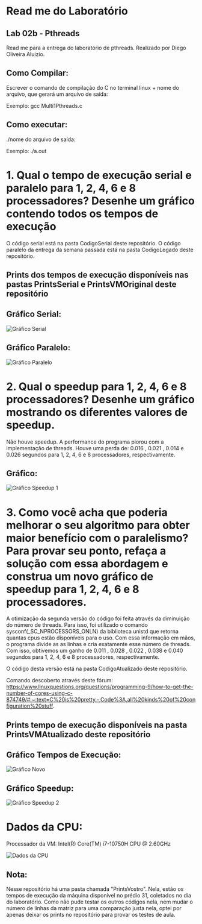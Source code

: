 # Read me do Laboratório

## Lab 02b - Pthreads
Read me para a entrega do laboratório de pthreads. Realizado por Diego Oliveira Aluizio.

## Como Compilar:
Escrever o comando de compilação do C no terminal linux + nome do arquivo, que gerará um arquivo de saída:

Exemplo: gcc Multi1Pthreads.c

## Como executar:
./nome do arquivo de saída:

Exemplo: ./a.out

# 1. Qual o tempo de execução serial e paralelo para 1, 2, 4, 6 e 8 processadores? Desenhe um gráfico contendo todos os tempos de execução

O código serial está na pasta CodigoSerial deste repositório.
O código paralelo da entrega da semana passada está na pasta CodigoLegado deste repositório.

## Prints dos tempos de execução disponíveis nas pastas PrintsSerial e PrintsVMOriginal deste repositório

## Gráfico Serial:

<img src="https://github.com/DiegoAluizio/Computacao-Paralela/blob/main/Lab03/Graficos/GraficoSerial.png" alt="Gráfico Serial">

## Gráfico Paralelo:

<img src="https://github.com/DiegoAluizio/Computacao-Paralela/blob/main/Lab03/Graficos/GraficoVMOriginal.png" alt="Gráfico Paralelo">

# 2. Qual o speedup para 1, 2, 4, 6 e 8 processadores? Desenhe um gráfico mostrando os diferentes valores de speedup.

Não houve speedup. A performance do programa piorou com a implementação de threads.
Houve uma perda de: 0.016 , 0.021 , 0.014 e 0.026 segundos para 1, 2, 4, 6 e 8 processadores, respectivamente.

## Gráfico:

<img src="https://github.com/DiegoAluizio/Computacao-Paralela/blob/main/Lab03/Graficos/GraficoSpeedupSerialParalelo.png" alt="Gráfico Speedup 1">

# 3. Como você acha que poderia melhorar o seu algoritmo para obter maior benefício com o paralelismo? Para provar seu ponto, refaça a solução com essa abordagem e construa um novo gráfico de speedup para 1, 2, 4, 6 e 8 processadores.

A otimização da segunda versão do código foi feita através da diminuição do número de threads. Para isso, foi utilizado o comando sysconf(_SC_NPROCESSORS_ONLN) da biblioteca unistd que retorna quantas cpus estão disponíveis para o uso. Com essa informação em mãos, o programa divide as as linhas e cria exatamente esse número de threads. Com isso, obtivemos um ganho de 0.011 , 0.028 , 0.022 , 0.038 e 0.040 segundos para 1, 2, 4, 6 e 8 processadores, respectivamente.

O código desta versão está na pasta CodigoAtualizado deste repositório.

Comando descoberto através deste fórum: https://www.linuxquestions.org/questions/programming-9/how-to-get-the-number-of-cores-using-c-874749/#:~:text=C%20is%20pretty.-,Code%3A,all%20kinds%20of%20configuration%20stuff.

## Prints tempo de execução disponíveis na pasta PrintsVMAtualizado deste repositório

## Gráfico Tempos de Execução:

<img src="https://github.com/DiegoAluizio/Computacao-Paralela/blob/main/Lab03/Graficos/GraficoVMnovo.png" alt="Gráfico Novo">

## Gráfico Speedup:

<img src="https://github.com/DiegoAluizio/Computacao-Paralela/blob/main/Lab03/Graficos/GraficoSpeedupNovoCodigo.png" alt="Gráfico Speedup 2">

# Dados da CPU:

Processador da VM: Intel(R) Core(TM) i7-10750H CPU @ 2.60GHz

<img src="https://github.com/DiegoAluizio/Computacao-Paralela/blob/main/Lab03/DadosDaCPU.png" alt="Dados da CPU">

## Nota:
Nesse repositório há uma pasta chamada "PrintsVostro". Nela, estão os tempos de execução da máquina disponível no prédio 31, coletados no dia do laboratório. Como não pude testar os outros códigos nela, nem mudar o número de linhas da matriz para uma comparação justa nela, optei por apenas deixar os prints no repositório para provar os testes de aula.
